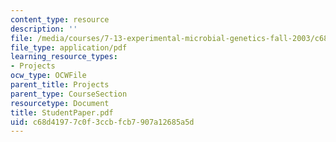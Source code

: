```yaml
---
content_type: resource
description: ''
file: /media/courses/7-13-experimental-microbial-genetics-fall-2003/c68d41977c0f3ccbfcb7907a12685a5d_StudentPaper.pdf
file_type: application/pdf
learning_resource_types:
- Projects
ocw_type: OCWFile
parent_title: Projects
parent_type: CourseSection
resourcetype: Document
title: StudentPaper.pdf
uid: c68d4197-7c0f-3ccb-fcb7-907a12685a5d
---
```

